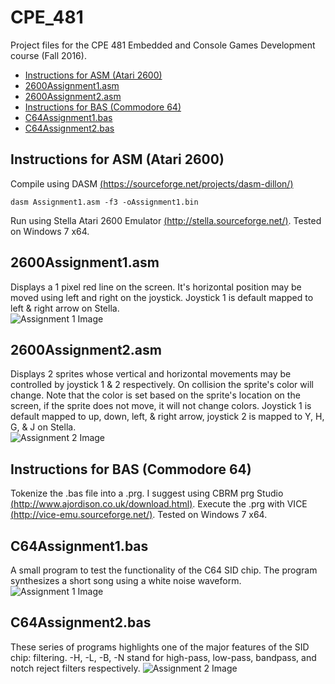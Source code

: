 # CPE_481
Project files for the CPE 481 Embedded and Console Games Development course (Fall 2016).
+ [Instructions for ASM (Atari 2600)](#instructions-for-asm-atari-2600)
+ [2600Assignment1.asm](#2600assignment1asm)
+ [2600Assignment2.asm](#2600assignment2asm)
+ [Instructions for BAS (Commodore 64)](#instructions-for-bas-commodore-64)
+ [C64Assignment1.bas](#c64assignment1bas)
+ [C64Assignment2.bas](#c64assignment2bas)

## Instructions for ASM (Atari 2600)
Compile using DASM [(https://sourceforge.net/projects/dasm-dillon/)](https://sourceforge.net/projects/dasm-dillon/)
```
dasm Assignment1.asm -f3 -oAssignment1.bin
```
Run using Stella Atari 2600 Emulator [(http://stella.sourceforge.net/)](http://stella.sourceforge.net/).
Tested on Windows 7 x64.

## 2600Assignment1.asm
Displays a 1 pixel red line on the screen. It's horizontal position may be moved using left and right on the joystick. Joystick 1 is default mapped to left & right arrow on Stella.  
![Assignment 1 Image](http://i.imgur.com/LdClC1N.png)

## 2600Assignment2.asm
Displays 2 sprites whose vertical and horizontal movements may be controlled by joystick 1 & 2 respectively. On collision the sprite's color will change. Note that the color is set based on the sprite's location on the screen, if the sprite does not move, it will not change colors. Joystick 1 is default mapped to up, down, left, & right arrow, joystick 2 is mapped to Y, H, G, & J on Stella.  
![Assignment 2 Image](http://i.imgur.com/WVQUsC8.png)

## Instructions for BAS (Commodore 64)
Tokenize the .bas file into a .prg. I suggest using CBRM prg Studio [(http://www.ajordison.co.uk/download.html)](http://www.ajordison.co.uk/download.html). Execute the .prg with VICE [(http://vice-emu.sourceforge.net/)](http://vice-emu.sourceforge.net/).
Tested on Windows 7 x64.

## C64Assignment1.bas
A small program to test the functionality of the C64 SID chip. The program synthesizes a short song using a white noise waveform.  
![Assignment 1 Image](http://i.imgur.com/L4cNKRl.png)

## C64Assignment2.bas
These series of programs highlights one of the major features of the SID chip: filtering. -H, -L, -B, -N stand for high-pass, low-pass, bandpass, and notch reject filters respectively.
![Assignment 2 Image](https://i.imgur.com/GYNmj52.png)
